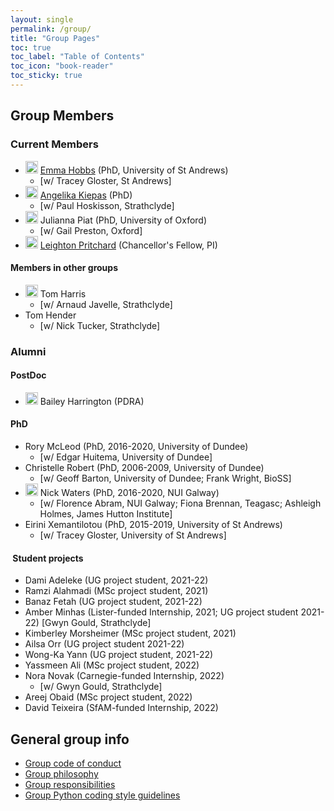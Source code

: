 ```yaml
---
layout: single
permalink: /group/
title: "Group Pages"
toc: true
toc_label: "Table of Contents"
toc_icon: "book-reader"
toc_sticky: true
---
```


## Group Members

### Current Members

- <img src="https://github.com/hobnobmancer.png" alt="GitHub avatar for @hobnobmancer" width="20"> [Emma Hobbs](/group/bios/emma_h) (PhD, University of St Andrews)
    - [w/ Tracey Gloster, St Andrews]
- <img src="https://github.com/kiepczi.png" alt="GitHub avatar for @kiepczi" width="20"> [Angelika Kiepas](/group/bios/angelika_k) (PhD)
    - [w/ Paul Hoskisson, Strathclyde]
- <img src="https://github.com/JuliannaPiat.png" alt="GitHub avatar for @JuliannaPiat" width="20"> Julianna Piat (PhD, University of Oxford)
    - [w/ Gail Preston, Oxford]
- <img src="https://github.com/widdowquinn.png" alt="GitHub avatar for @widdowquinn" width="20"> [Leighton Pritchard](/group/bios/leighton) (Chancellor's Fellow, PI)

#### Members in other groups

- <img src="https://github.com/tharis.png" alt="GitHub avatar for @tharis" width="20"> Tom Harris
    - [w/ Arnaud Javelle, Strathclyde]
- Tom Hender
    - [w/ Nick Tucker, Strathclyde]

### Alumni

#### PostDoc

- <img src="https://github.com/baileythegreen.png" alt="GitHub avatar for @baileythegreen" width="20"> Bailey Harrington (PDRA)

#### PhD

- Rory McLeod (PhD, 2016-2020, University of Dundee)
    - [w/ Edgar Huitema, University of Dundee]
- Christelle Robert (PhD, 2006-2009, University of Dundee)
    - [w/ Geoff Barton, University of Dundee; Frank Wright, BioSS]
- <img src="https://github.com/nickp60.png" alt="GitHub avatar for @nickp60" width="20"> Nick Waters (PhD, 2016-2020, NUI Galway)
    - [w/ Florence Abram, NUI Galway; Fiona Brennan, Teagasc; Ashleigh Holmes, James Hutton Institute]
- Eirini Xemantilotou (PhD, 2015-2019, University of St Andrews)
    - [w/ Tracey Gloster, University of St Andrews]

####  Student projects

- Dami Adeleke (UG project student, 2021-22)
- Ramzi Alahmadi (MSc project student, 2021)
- Banaz Fetah (UG project student, 2021-22)
- Amber Minhas (Lister-funded Internship, 2021; UG project student 2021-22) [Gwyn Gould, Strathclyde]
- Kimberley Morsheimer (MSc project student, 2021)
- Ailsa Orr (UG project student 2021-22)
- Wong-Ka Yann (UG project student, 2021-22)
- Yassmeen Ali (MSc project student, 2022)
- Nora Novak (Carnegie-funded Internship, 2022)
    - [w/ Gwyn Gould, Strathclyde]
- Areej Obaid (MSc project student, 2022)
- David Teixeira (SfAM-funded Internship, 2022)

## General group info

- [Group code of conduct](/group/code_of_conduct)
- [Group philosophy](/group/philosophy)
- [Group responsibilities](/group/responsibilities)
- [Group Python coding style guidelines](/group/python_style)

